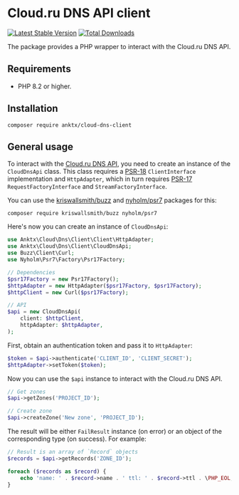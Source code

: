 # Cloud.ru DNS API client

[![Latest Stable Version](https://poser.pugx.org/anktx/cloud-dns-client/v)](https://packagist.org/packages/anktx/cloud-dns-client)
[![Total Downloads](https://poser.pugx.org/anktx/cloud-dns-client/downloads)](https://packagist.org/packages/anktx/cloud-dns-client)

The package provides a PHP wrapper to interact with the Cloud.ru DNS API.

## Requirements

- PHP 8.2 or higher.

## Installation

```shell
composer require anktx/cloud-dns-client
```

## General usage

To interact with the [Cloud.ru DNS API](https://cloud.ru/docs/clouddns/ug/topics/api-ref.html),
you need to create an instance of the `CloudDnsApi` class. This class requires a
[PSR-18](https://www.php-fig.org/psr/psr-18/) `ClientInterface` implementation and `HttpAdapter`,
which in turn requires [PSR-17](https://www.php-fig.org/psr/psr-17/) `RequestFactoryInterface`
and `StreamFactoryInterface`.

You can use the [kriswallsmith/buzz](https://github.com/kriswallsmith/Buzz) and [nyholm/psr7](https://github.com/Nyholm/psr7) packages for this:

```shell
composer require kriswallsmith/buzz nyholm/psr7
```

Here's now you can create an instance of `CloudDnsApi`:

```php
use Anktx\Cloud\Dns\Client\Client\HttpAdapter;
use Anktx\Cloud\Dns\Client\CloudDnsApi;
use Buzz\Client\Curl;
use Nyholm\Psr7\Factory\Psr17Factory;

// Dependencies
$psr17Factory = new Psr17Factory();
$httpAdapter = new HttpAdapter($psr17Factory, $psr17Factory);
$httpClient = new Curl($psr17Factory);

// API
$api = new CloudDnsApi(
    client: $httpClient,
    httpAdapter: $httpAdapter,
);
```

First, obtain an authentication token and pass it to `HttpAdapter`:
```php
$token = $api->authenticate('CLIENT_ID', 'CLIENT_SECRET');
$httpAdapter->setToken($token);
```

Now you can use the `$api` instance to interact with the Cloud.ru DNS API.

```php
// Get zones
$api->getZones('PROJECT_ID');

// Create zone
$api->createZone('New zone', 'PROJECT_ID');
```

The result will be either `FailResult` instance (on error) or an object of the corresponding type (on success). For example:

```php
// Result is an array of `Record` objects
$records = $api->getRecords('ZONE_ID');

foreach ($records as $record) {
    echo 'name: ' . $record->name . ' ttl: ' . $record->ttl . \PHP_EOL;
}
```
